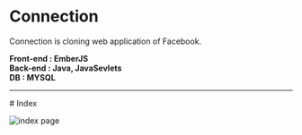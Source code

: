 # Connection
Connection is cloning web application of Facebook.

**Front-end : EmberJS**<br>
**Back-end : Java, JavaSevlets**<br>
**DB : MYSQL**<br>

<hr>
# Index


![index page](https://user-images.githubusercontent.com/43275764/90799580-0e3cf500-e331-11ea-8945-7aab8102ee58.png)
